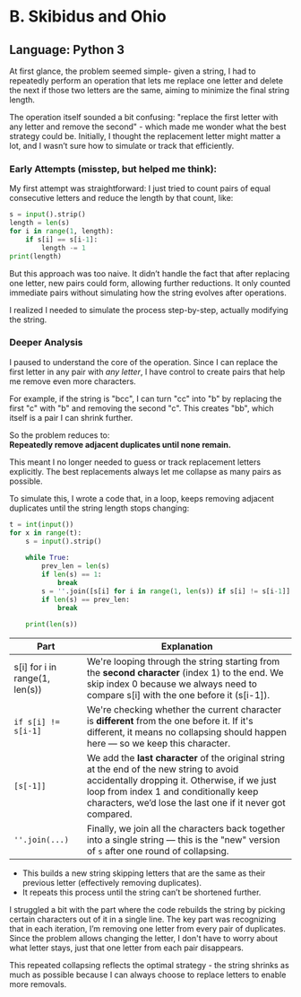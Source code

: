 # B. Skibidus and Ohio

## Language: Python 3

At first glance, the problem seemed simple- given a string, I had to repeatedly perform an operation that lets me replace one letter and delete the next if those two letters are the same, aiming to minimize the final string length.  

The operation itself sounded a bit confusing: "replace the first letter with any letter and remove the second" - which made me wonder what the best strategy could be. Initially, I thought the replacement letter might matter a lot, and I wasn’t sure how to simulate or track that efficiently.  

### Early Attempts (misstep, but helped me think):  
My first attempt was straightforward: I just tried to count pairs of equal consecutive letters and reduce the length by that count, like:

```python
s = input().strip()
length = len(s)
for i in range(1, length):
    if s[i] == s[i-1]:
        length -= 1
print(length)
```
But this approach was too naive. It didn’t handle the fact that after replacing one letter, new pairs could form, allowing further reductions. It only counted immediate pairs without simulating how the string evolves after operations.  

I realized I needed to simulate the process step-by-step, actually modifying the string.

### Deeper Analysis  

I paused to understand the core of the operation. Since I can replace the first letter in any pair with *any letter*, I have control to create pairs that help me remove even more characters.  

For example, if the string is "bcc", I can turn "cc" into "b" by replacing the first "c" with "b" and removing the second "c". This creates "bb", which itself is a pair I can shrink further.  

So the problem reduces to:  
**Repeatedly remove adjacent duplicates until none remain.**

This meant I no longer needed to guess or track replacement letters explicitly. The best replacements always let me collapse as many pairs as possible.  

To simulate this, I wrote a code that, in a loop, keeps removing adjacent duplicates until the string length stops changing:

```python
t = int(input())
for x in range(t):
    s = input().strip()
    
    while True:
        prev_len = len(s)
        if len(s) == 1:
            break
        s = ''.join([s[i] for i in range(1, len(s)) if s[i] != s[i-1]] + [s[-1]])
        if len(s) == prev_len:
            break
    
    print(len(s))
```
| Part                             | Explanation                                                                                                                                                                                                                                      |
| -------------------------------- | ------------------------------------------------------------------------------------------------------------------------------------------------------------------------------------------------------------------------------------------------ |
| s[i] for i in range(1, len(s)) | We're looping through the string starting from the **second character** (index 1) to the end. We skip index 0 because we always need to compare s[i] with the one before it (s[i-1]).                                                        |
| `if s[i] != s[i-1]`              | We're checking whether the current character is **different** from the one before it. If it's different, it means no collapsing should happen here — so we keep this character.                                                                  |
| `[s[-1]]`                        | We add the **last character** of the original string at the end of the new string to avoid accidentally dropping it. Otherwise, if we just loop from index 1 and conditionally keep characters, we’d lose the last one if it never got compared. |
| `''.join(...)`                   | Finally, we join all the characters back together into a single string — this is the "new" version of `s` after one round of collapsing.                                                                                                         |


- This builds a new string skipping letters that are the same as their previous letter (effectively removing duplicates).
- It repeats this process until the string can’t be shortened further.

I struggled a bit with the part where the code rebuilds the string by picking certain characters out of it in a single line. The key part was recognizing that in each iteration, I’m removing one letter from every pair of duplicates. Since the problem allows changing the letter, I don't have to worry about what letter stays, just that one letter from each pair disappears.  

This repeated collapsing reflects the optimal strategy - the string shrinks as much as possible because I can always choose to replace letters to enable more removals.



















